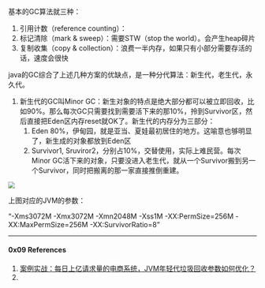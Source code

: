 

基本的GC算法就三种：

1. 引用计数（reference counting）：
2. 标记清除（mark & sweep）：需要STW（stop the world）。会产生heap碎片
3. 复制收集（copy & collection）：浪费一半内存，如果只有小部分需要存活的话，速度会很快



java的GC综合了上述几种方案的优缺点，是一种分代算法：新生代，老生代，永久代。

1. 新生代的GC叫Minor GC：新生对象的特点是绝大部分都可以被立即回收，比如90%。那么每次GC只需要找到需要活下来的那10%，拎到Survivor区，然后直接把Eden区内存reset就OK了。新生代的内存分为三部分：
   1. Eden 80%，伊甸园，就是亚当、夏娃最初居住的地方。这喻意也够明显了，新生成的对象都放到Eden区
   2. Survivor1, Sruviror2，分别占10%，交替使用，实际上难民营。每次Minor GC活下来的对象，只要没进入老生代，就从一个Survivor搬到另一个Survivor，同时把搬离的那一家直接推倒重建。





<img src="https://pic4.zhimg.com/80/v2-c71d5bf56a068a8bf3075b11ea05eae7_1440w.jpg" style="zoom:80%" />

上图对应的JVM的参数：

“-Xms3072M -Xmx3072M -Xmn2048M -Xss1M -XX:PermSize=256M -XX:MaxPermSize=256M -XX:SurvivorRatio=8”



----

#### 0x09 References

1. [案例实战：每日上亿请求量的电商系统，JVM年轻代垃圾回收参数如何优化？](https://zhuanlan.zhihu.com/p/76203311)
2. 